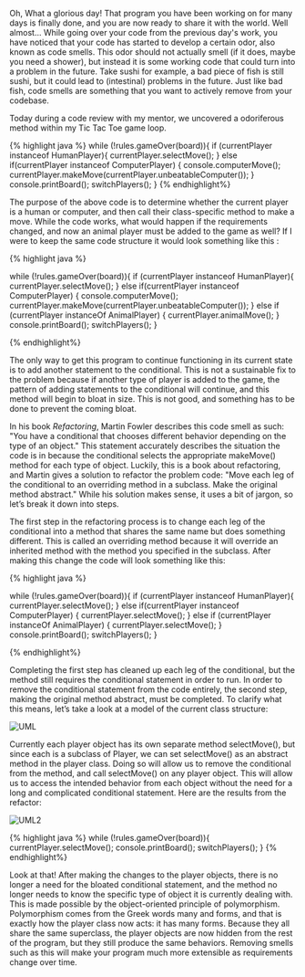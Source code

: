 Oh, What a glorious day! That program you have been working on for many days is finally done, and you are now ready to share it with the world. Well almost... While going over your code from the previous day's work, you have noticed that your code has started to develop a certain odor, also known as code smells. This odor should not actually smell (if it does, maybe you need a shower), but instead it is  some working code that could turn into a problem in the future. Take sushi for example, a bad piece of fish is still sushi, but it could lead to (intestinal) problems in the future. Just like bad fish, code smells are something that you want to actively remove from your codebase.


Today during a code review with my mentor, we uncovered a odoriferous method within my Tic Tac Toe game loop.


{% highlight java %}
while (!rules.gameOver(board)){
      if (currentPlayer instanceof HumanPlayer){
            currentPlayer.selectMove();
      } else if(currentPlayer instanceof ComputerPlayer) {
             console.computerMove();
             currentPlayer.makeMove(currentPlayer.unbeatableComputer());
      }
      console.printBoard();
      switchPlayers();
}
{% endhighlight%}


The purpose of the above code is to determine whether the current player is a human or computer, and then call their class-specific method to make a move. While the code works, what would happen if the requirements changed, and now an animal player must be added to the game as well? If I were to keep the same code structure it would look something like this :


{% highlight java %}

while (!rules.gameOver(board)){
       if (currentPlayer instanceof HumanPlayer){
            currentPlayer.selectMove();
       } else if(currentPlayer instanceof ComputerPlayer) {
             console.computerMove();
             currentPlayer.makeMove(currentPlayer.unbeatableComputer());
       } else if (currentPlayer instanceOf AnimalPlayer) {
             currentPlayer.animalMove();
        }
       console.printBoard();
       switchPlayers();
}

{% endhighlight%}


The only way to get this program to continue functioning in its current state is to add another statement to the conditional. This is not a sustainable fix to the problem because if another type of player is added to the game, the pattern of adding statements to the conditional will continue, and this method will begin to bloat in size. This is not good, and something has to be done to prevent the coming bloat.


In his book *Refactoring*, Martin Fowler describes this code smell as such: "You have a conditional that chooses different behavior depending on the type of an object." This statement accurately describes the situation the code is in because the conditional selects the appropriate makeMove() method for each type of object. Luckily, this is a book about refactoring, and Martin gives a solution to refactor the problem code: "Move each leg of the conditional to an overriding method in a subclass. Make the original method abstract." While his solution makes sense, it uses a bit of jargon, so let’s break it down into steps.


The first step in the refactoring process is to change each leg of the conditional into a method that shares the same name but does something different. This is called an overriding method because it will override an inherited method with the method you specified in the subclass. After making this change the code will look something like this:


{% highlight java %}

while (!rules.gameOver(board)){
       if (currentPlayer instanceof HumanPlayer){
             currentPlayer.selectMove();
       } else if(currentPlayer instanceof ComputerPlayer) {
           currentPlayer.selectMove();
       } else if (currentPlayer instanceOf AnimalPlayer) {
                        currentPlayer.selectMove();
            }
       console.printBoard();
       switchPlayers();
}

{% endhighlight%}


Completing the first step has cleaned up each leg of the conditional, but the method still requires the conditional statement in order to run. In order to remove the conditional statement from the code entirely, the second step, making the original method abstract, must be completed. To clarify what this means, let’s take a look at a model of the current class structure:


![UML](http://i57.tinypic.com/2h31r80.png)


Currently each player object has its own separate method selectMove(), but since each is a subclass of Player, we can set selectMove() as an abstract method in the player class. Doing so will allow us to remove the conditional from the method, and call selectMove() on any player object. This will allow us to access the intended behavior from each object without the need for a long and complicated conditional statement. Here are the results from the refactor:


![UML2](http://i58.tinypic.com/14slgt1.png)


{% highlight java %}
while (!rules.gameOver(board)){
      currentPlayer.selectMove();
      console.printBoard();
      switchPlayers();
}
{% endhighlight%}


Look at that! After making the changes to the player objects, there is no longer a need for the bloated conditional statement, and the method no longer needs to know the specific type of object it is currently dealing with. This is made possible by the object-oriented principle of polymorphism. Polymorphism comes from the Greek words many and forms, and that is exactly how the player class now acts: it has many forms. Because they all share the same superclass, the player objects are now hidden from the rest of the program, but they still produce the same behaviors. Removing smells such as this will make your program much more extensible as requirements change over time.